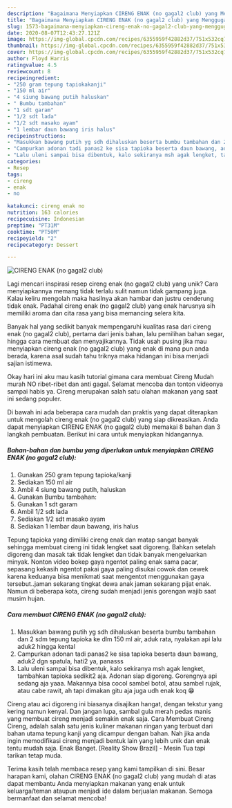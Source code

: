 ```yaml
---
description: "Bagaimana Menyiapkan CIRENG ENAK (no gagal2 club) yang Menggugah Selera"
title: "Bagaimana Menyiapkan CIRENG ENAK (no gagal2 club) yang Menggugah Selera"
slug: 1573-bagaimana-menyiapkan-cireng-enak-no-gagal2-club-yang-menggugah-selera
date: 2020-08-07T12:43:27.121Z
image: https://img-global.cpcdn.com/recipes/6355959f42882d37/751x532cq70/cireng-enak-no-gagal2-club-foto-resep-utama.jpg
thumbnail: https://img-global.cpcdn.com/recipes/6355959f42882d37/751x532cq70/cireng-enak-no-gagal2-club-foto-resep-utama.jpg
cover: https://img-global.cpcdn.com/recipes/6355959f42882d37/751x532cq70/cireng-enak-no-gagal2-club-foto-resep-utama.jpg
author: Floyd Harris
ratingvalue: 4.5
reviewcount: 8
recipeingredient:
- "250 gram tepung tapiokakanji"
- "150 ml air"
- "4 siung bawang putih haluskan"
- " Bumbu tambahan"
- "1 sdt garam"
- "1/2 sdt lada"
- "1/2 sdt masako ayam"
- "1 lembar daun bawang iris halus"
recipeinstructions:
- "Masukkan bawang putih yg sdh dihaluskan beserta bumbu tambahan dan 2 sdm tepung tapioka ke dlm 150 ml air, aduk rata, nyalakan api lalu aduk2 hingga kental"
- "Campurkan adonan tadi panas2 ke sisa tapioka beserta daun bawang, aduk2 dgn spatula, hati2 ya, panasss"
- "Lalu uleni sampai bisa dibentuk, kalo sekiranya msh agak lengket, tambahkan tapioka sedikit2 aja. Adonan siap digoreng. Gorengnya api sedang aja yaaa. Makannya bisa cocol sambel botol, atau sambel rujak, atau cabe rawit, ah tapi dimakan gitu aja juga udh enak koq 😁"
categories:
- Resep
tags:
- cireng
- enak
- no

katakunci: cireng enak no 
nutrition: 163 calories
recipecuisine: Indonesian
preptime: "PT31M"
cooktime: "PT50M"
recipeyield: "2"
recipecategory: Dessert

---
```



![CIRENG ENAK (no gagal2 club)](https://img-global.cpcdn.com/recipes/6355959f42882d37/751x532cq70/cireng-enak-no-gagal2-club-foto-resep-utama.jpg)

Lagi mencari inspirasi resep cireng enak (no gagal2 club) yang unik? Cara menyiapkannya memang tidak terlalu sulit namun tidak gampang juga. Kalau keliru mengolah maka hasilnya akan hambar dan justru cenderung tidak enak. Padahal cireng enak (no gagal2 club) yang enak harusnya sih memiliki aroma dan cita rasa yang bisa memancing selera kita.

Banyak hal yang sedikit banyak mempengaruhi kualitas rasa dari cireng enak (no gagal2 club), pertama dari jenis bahan, lalu pemilihan bahan segar, hingga cara membuat dan menyajikannya. Tidak usah pusing jika mau menyiapkan cireng enak (no gagal2 club) yang enak di mana pun anda berada, karena asal sudah tahu triknya maka hidangan ini bisa menjadi sajian istimewa.

Okay hari ini aku mau kasih tutorial gimana cara membuat Cireng Mudah murah NO ribet-ribet dan anti gagal. Selamat mencoba dan tonton videonya sampai habis ya. Cireng merupakan salah satu olahan makanan yang saat ini sedang populer.


Di bawah ini ada beberapa cara mudah dan praktis yang dapat diterapkan untuk mengolah cireng enak (no gagal2 club) yang siap dikreasikan. Anda dapat menyiapkan CIRENG ENAK (no gagal2 club) memakai 8 bahan dan 3 langkah pembuatan. Berikut ini cara untuk menyiapkan hidangannya.

<!--inarticleads1-->

##### Bahan-bahan dan bumbu yang diperlukan untuk menyiapkan CIRENG ENAK (no gagal2 club):

1. Gunakan 250 gram tepung tapioka/kanji
1. Sediakan 150 ml air
1. Ambil 4 siung bawang putih, haluskan
1. Gunakan  Bumbu tambahan:
1. Gunakan 1 sdt garam
1. Ambil 1/2 sdt lada
1. Sediakan 1/2 sdt masako ayam
1. Sediakan 1 lembar daun bawang, iris halus


Tepung tapioka yang dimiliki cireng enak dan matap sangat banyak sehingga membuat cireng ini tidak lengket saat digoreng. Bahkan setelah digoreng dan masak tak tidak lengket dan tidak banyak mengeluarkan minyak. Nonton video bokep gaya ngentot paling enak sama pacar, sepasang kekasih ngentot pakai gaya paling disukai cowok dan cewek karena keduanya bisa menikmati saat mengentot menggunakan gaya tersebut..jaman sekarang tingkat dewa anak jaman sekarang pijat enak. Namun di beberapa kota, cireng sudah menjadi jenis gorengan wajib saat musim hujan. 

<!--inarticleads2-->

##### Cara membuat CIRENG ENAK (no gagal2 club):

1. Masukkan bawang putih yg sdh dihaluskan beserta bumbu tambahan dan 2 sdm tepung tapioka ke dlm 150 ml air, aduk rata, nyalakan api lalu aduk2 hingga kental
1. Campurkan adonan tadi panas2 ke sisa tapioka beserta daun bawang, aduk2 dgn spatula, hati2 ya, panasss
1. Lalu uleni sampai bisa dibentuk, kalo sekiranya msh agak lengket, tambahkan tapioka sedikit2 aja. Adonan siap digoreng. Gorengnya api sedang aja yaaa. Makannya bisa cocol sambel botol, atau sambel rujak, atau cabe rawit, ah tapi dimakan gitu aja juga udh enak koq 😁


Cireng atau aci digoreng ini biasanya disajikan hangat, dengan tekstur yang kering namun kenyal. Dan jangan lupa, sambal gula merah pedas manis yang membuat cireng menjadi semakin enak saja. Cara Membuat Cireng Cireng, adalah salah satu jenis kuliner makanan ringan yang terbuat dari bahan utama tepung kanji yang dicampur dengan bahan. Nah jika anda ingin memodifikasi cireng menjadi bentuk lain yang lebih unik dan enak tentu mudah saja. Enak Banget. [Reality Show Brazil] - Mesin Tua tapi tarikan tetap muda. 

Terima kasih telah membaca resep yang kami tampilkan di sini. Besar harapan kami, olahan CIRENG ENAK (no gagal2 club) yang mudah di atas dapat membantu Anda menyiapkan makanan yang enak untuk keluarga/teman ataupun menjadi ide dalam berjualan makanan. Semoga bermanfaat dan selamat mencoba!
